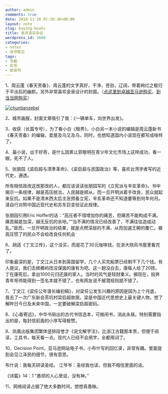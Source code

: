 ```yaml
---
author: admin
comments: true
date: 2010-11-26 01:50:38+00:00
layout: note
slug: buying-books
title: 本月读买杂记
wordpress_id: 3608
categories:
- notes
- 读书笔记
tags:
- 书报
- 买书
- 欲读书
---
```


1、周云蓬《春天责备》，周云蓬的文字真好，干净，苍劲，辽阔，带着绚烂之极归于平淡后的幽默。另外非常喜欢金泉设计的封面。（[点这里到卓越亚马逊购买](http://www.amazon.cn/mn/detailApp/ref=sr_1_1?_encoding=UTF8&s=books&qid=1290737404&asin=B004C7V0TW&sr=8-1)，[到当当网购买](http://product.dangdang.com/product.aspx?product_id=20972524&ref=search-1-pub)）

[![chuntianzebei](http://farm6.static.flickr.com/5165/5207584383_27e35a03b9_m.jpg)](http://www.flickr.com/photos/42121485@N00/5207584383)

2、城市画报，封面文章吸引了我：《一辆单车，向世界出发》。

3、收获（长篇专号），为了看小白《租界》，小白另一本小说的编辑是周云蓬新书《春天责备》的编辑，爱屋及乌又及乌，同时，也想知道国内小说现在都写成啥样了。

4、最小说，出于好奇，是什么因素让郭敬明在青少年文化市场上这样成功，看一眼，死不了人。

5、张朋园《梁启超与清季革命》、《梁启超与民国政治》等，喜欢台湾学者写的近代史，通透。

所有相信政改这改那改的人，都应该读读张朋园写的《立宪派与辛亥革命》。书中揭示一条规律，越是高压统治，人民越是顺从，而一旦开明派着手改良，民众就起来反抗。如果不是清末西太后主张预备立宪，辛亥革命还不知道要等到何年何月。请自行对照中国近现代史和苏东巨变验证此规律。

张朋园引用Eric Hoffer的话：“高压者不惜增加你的痛苦，但痛苦不能构成不满。痛苦越是加深，越无反抗的余地。”“当不满的情况已经改善了，不满往往造成动乱。”故而，一旦开明政治的结果，就是点燃深层的不满，从而加速王朝的覆亡。被高压惯了的民众不会给改良任何机会

6、胡适《丁文江传》，这个没买，而是花了30元咖啡钱，在浙大晓风书屋里看完了。

印象最深的是，丁文江从日本到英国留学，几个人买完船票已经剩不下几个钱。有人提议，我们去槟榔屿找没谋面的康有为吧。这一趟没白去，康每人给了20镑。丁在康死后，拿出1000元归还康的家人。当时的风气是轻财重义。搁现在，投奔青年导师能得到一签名本就不错了，也有网友说不被潜规则就不错了。

7、丁文江《梁任公年谱长编初稿》，对梁任公发生兴趣的原因是因为上个月底，我去了一次广东新会茶坑村梁启超故居。梁是中国近代思想史上最关键人物，想了解昨日今日及未来中国，一定要破解梁启超密码。

8、《心香寄远》，中华书局出的古代书信选本，可做闲书，消此永昼。特别需要指出的是，每封信前面的小序写得极赞。

9、凤凰出版集团繁体竖排段誉才《说文解字注》，比浙江古籍那本贵，但便于阅读，工具书，每天看一点。现代人已经不会用字，全都用词了。

10、Decision Point，亚马逊网站电子书，小布什写的回忆录，非常有趣。里面提到会见江泽民的细节，很有意思。

布什说：我每天研读圣经。
江爷爷：圣经我也读，但我不相信里面的话。

《诗篇》14：1 “愚顽的人心里说，没有神。”

11、网络阅读占据了绝大多数时间，想想真愚昧。

